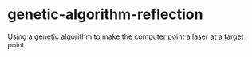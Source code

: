 # genetic-algorithm-reflection
Using a genetic algorithm to make the computer point a laser at a target point
